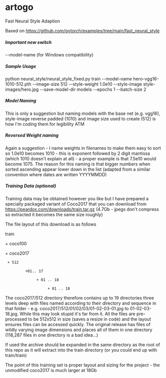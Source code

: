 # artogo
Fast Neural Style Adaption

Based on https://github.com/pytorch/examples/tree/main/fast_neural_style

##### Important new switch

--model-name (for Windows compatibility)

##### Sample Usage

python neural_style/neural_style_fixed.py train --model-name hero-vgg16-1010-512.pth --image-size 512 --style-weight 1.0e10 --style-image style-images/hero.jpg --save-model-dir models --epochs 1 --batch-size 2

##### Model Naming

This is only a suggestion but naming models with the base net (e.g. vgg16), style-image reverse padded (1010) and image size used to create (512) is how I'm coding them for legibility ATM

##### Reversed Weight naming

Again a suggestion - I name weights in filenames to make them easy to sort so 1.0e10 becomes 1010 - this is exponent followed by 2 digit mantissa (which 1010 doesn't explain at all) - a proper example is that 7.5e10 would become 1075. The reason for this naming is that bigger numbers when sorted ascending appear lower down in the list (adapted from a similar convention where dates are written YYYYMMDD)

##### Training Data (optional)

Training data may be obtained however you like but I have prepared a specially packaged variant of Coco2017 that you can download from https://peardox.com/downloads/train.tar.gz (4.7Gb - jpegs don't compress so extracted it becomes the same size roughly)

The file layout of this download is as follows

train

\+ coco100

\+ coco2017

     + 512
     
             +01.. 17
             
                  + 01 .. 18
                  
                       + 01 .. 18

The coco2017/512 directory therefore contains up to 19 directories three levels deep with files named according to their directory and sequence in that folder - e.g. coco2017/512/01/02/03/01-02-03-01.jpg to 01-02-03-18.jpg. While this may look stupid it's far from it. All the files are pre-processed to be 512x512 in size (saves a resize in code) and the layout ensures files can be accessed quickly. The original release has files of wildly varying image dimensions and places all of them in one directory (118,287 files in one directory is a bad idea...)

If used the archive should be expanded in the same directory as the root of this repo as it will extract into the train directory (or you could end up with train/train)

The point of this training set is proper layout and sizing for the project - the unmodified coco2017 is much larger at 18Gb

